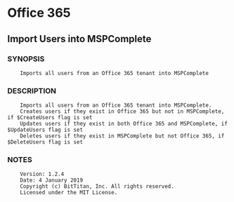 # Office 365
## Import Users into MSPComplete
### SYNOPSIS
```
    Imports all users from an Office 365 tenant into MSPComplete
```
### DESCRIPTION
```
    Imports all users from an Office 365 tenant into MSPComplete.
    Creates users if they exist in Office 365 but not in MSPComplete, if $CreateUsers flag is set
    Updates users if they exist in both Office 365 and MSPComplete, if $UpdateUsers flag is set
    Deletes users if they exist in MSPComplete but not Office 365, if $DeleteUsers flag is set
```
### NOTES
```
    Version: 1.2.4
    Date: 4 January 2019
    Copyright (c) BitTitan, Inc. All rights reserved.
    Licensed under the MIT License.
```

